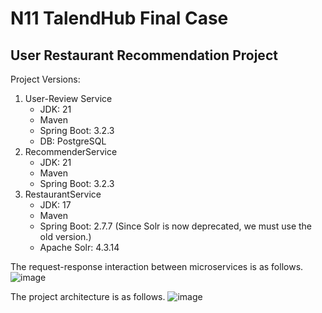 # N11 TalendHub Final Case
## User Restaurant Recommendation Project

Project Versions:
1. User-Review Service
      - JDK: 21
      - Maven
      - Spring Boot: 3.2.3
      - DB: PostgreSQL
2. RecommenderService
     - JDK: 21
     - Maven
     - Spring Boot: 3.2.3
3. RestaurantService
      - JDK: 17
      - Maven
      - Spring Boot: 2.7.7 (Since Solr is now deprecated, we must use the old version.)
      - Apache Solr: 4.3.14

The request-response interaction between microservices is as follows.
![image](https://github.com/kevserbusrayildirim/Patika_Final_Case/assets/61944895/80fbac71-31c5-467f-b10c-3e5787fdc6d0)

The project architecture is as follows.
![image](https://github.com/kevserbusrayildirim/Patika_Final_Case/assets/61944895/c8adcad4-1fc9-4bef-8a57-17d9dac85257)



